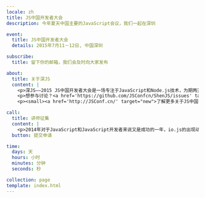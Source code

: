 ```yaml
---
locale: zh
title: JS中国开发者大会
description: 今年夏天中国主要的JavaScript会议，我们一起在深圳

event:
  title: JS中国开发者大会
  details: 2015年7月11－12日, 中国深圳

subscribe:
  title: 留下你的邮箱，我们会及时向大家发布

about:
  title: 关于深JS
  content: |
    <p>深JS——2015 JS中国开发者大会是一场专注于JavaScript和Node.js技术，为期两天的国际性技术大会。届时，大会会邀请国内外的优秀讲师为大家分享在JavaScript和Node.js技术方面的经验。继上海，北京和杭州之后，JS中国开发者大会将于2015年夏天在深圳召开。</p>
    <p>想参与讨论？<a href='https://github.com/JSConfcn/ShenJS/issues' target="new">在GitHub上加入我们</a>！</p>
    <p><small><a href='http://JSConf.cn/' target="new">了解更多关于JS中国开发者大会</a></small></p>

call:
  title: 讲师征集
  content: |
    <p>2014年对于JavaScript和JavaScript开发者来说又是成功的一年，io.js的出现动摇了Node.js的地位，ES6有了更大的进展并有可能在今年发布正式规范，babel.js等预编译成为项目的一部分，React.js，Angular.js等前端框架的爆发，Johny Five，Tessel等项目的出现，JavaScript进入到了更多新的领域。我们期望听到更多你跟JavaScript的故事，你的实际项目经验，你使用JavaScript做的黑科技。我们欢迎你与我们分享任何与JavaScript相关的话题！</p>
  button: 提交申请

time:
  days: 天
  hours: 小时
  minutes: 分钟
  seconds: 秒

collection: page
template: index.html
---
```

